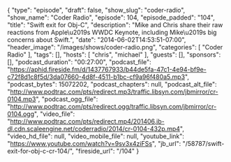 {
  "type": "episode",
  "draft": false,
  "show_slug": "coder-radio",
  "show_name": "Coder Radio",
  "episode": 104,
  "episode_padded": "104",
  "title": "Swift exit for Obj-C",
  "description": "Mike and Chris share their raw reactions from Apple\u2019s WWDC Keynote, including Mike\u2019s big concerns about Swift.",
  "date": "2014-06-02T14:53:51-07:00",
  "header_image": "/images/shows/coder-radio.png",
  "categories": [
    "Coder Radio"
  ],
  "tags": [],
  "hosts": [
    "chris",
    "michael"
  ],
  "guests": [],
  "sponsors": [],
  "podcast_duration": "00:27:00",
  "podcast_file": "https://aphid.fireside.fm/d/1437767933/b44de5fa-47c1-4e94-bf9e-c72f8d1c8f5d/3da07660-4d8f-4511-b1bc-cf9a96f480a5.mp3",
  "podcast_bytes": 15072202,
  "podcast_chapters": null,
  "podcast_alt_file": "http://www.podtrac.com/pts/redirect.mp3/traffic.libsyn.com/jbmirror/cr-0104.mp3",
  "podcast_ogg_file": "http://www.podtrac.com/pts/redirect.ogg/traffic.libsyn.com/jbmirror/cr-0104.ogg",
  "video_file": "http://www.podtrac.com/pts/redirect.mp4/201406.jb-dl.cdn.scaleengine.net/coderradio/2014/cr-0104-432p.mp4",
  "video_hd_file": null,
  "video_mobile_file": null,
  "youtube_link": "https://www.youtube.com/watch?v=9sv3x4ziFSs",
  "jb_url": "/58787/swift-exit-for-obj-c-cr-104/",
  "fireside_url": "/104"
}

